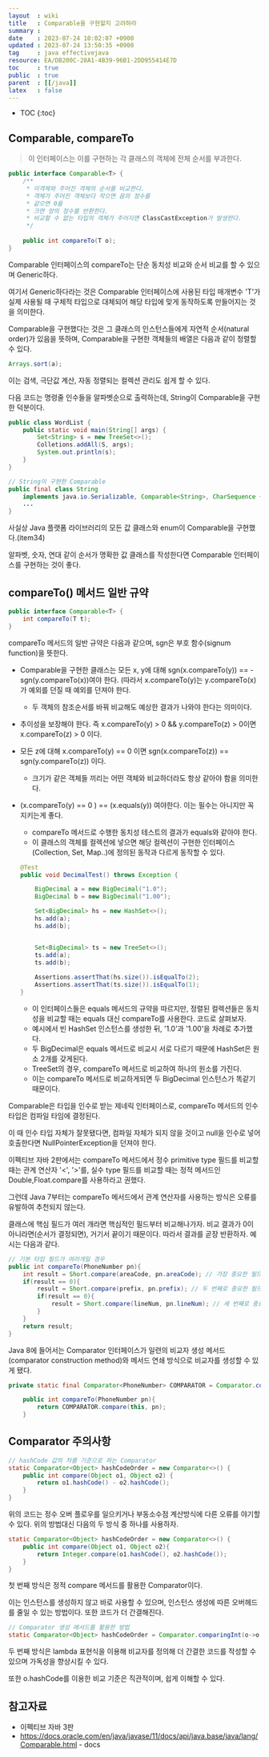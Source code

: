 ```yaml
---
layout  : wiki
title   : Comparable을 구현할지 고려하라 
summary : 
date    : 2023-07-24 10:02:07 +0900
updated : 2023-07-24 13:50:35 +0900
tag     : java effectivejava
resource: EA/DB200C-28A1-4B39-96B1-2DD955414E7D
toc     : true
public  : true
parent  : [[/java]]
latex   : false
---
```

* TOC
{:toc}

## Comparable, compareTo

> 이 인터페이스는 이를 구현하는 각 클래스의 객체에 전체 순서를 부과한다.

```java
public interface Comparable<T> {
    /**
     * 이객체와 주어진 객체의 순서를 비교한다.
     * 객체가 주어진 객체보다 작으면 음의 정수를
     * 같으면 0을
     * 크면 양의 정수를 반환한다.
     * 비교할 수 없는 타입의 객체가 주어지면 ClassCastException가 발생한다.
     */
     
    public int compareTo(T o);
}
```

Comparable 인터페이스의 compareTo는 단순 동치성 비교와 순서 비교를 할 수 있으며 Generic하다. 

여기서 Generic하다라는 것은 Comparable 인터페이스에 사용된 타입 매개변수 'T'가 실제 사용될 때 구체적 타입으로 대체되어 해당 타입에 맞게 동작하도록 만들어지는 것을 의미한다.

Comparable을 구현했다는 것은 그 클래스의 인스턴스들에게 자연적 순서(natural order)가 있음을 뜻하며, Comparable을 구현한 객체들의 배열은 다음과 같이 정렬할 수 있다.

```java
Arrays.sort(a);
```

이는 검색, 극단값 계산, 자동 정렬되는 컬렉션 관리도 쉽게 할 수 있다.

다음 코드는 명령줄 인수들을 알파벳순으로 출력하는데, String이 Comparable을 구현한 덕분이다.

```java
public class WordList {
    public static void main(String[] args) {
        Set<String> s = new TreeSet<>();
        Colletions.addAll(S, args);
        System.out.println(s);
    }
}

// String이 구현한 Comparable
public final class String
    implements java.io.Serializable, Comparable<String>, CharSequence {
    ...
}
```

사실상 Java 플랫폼 라이브러리의 모든 값 클래스와 enum이 Comparable을 구현했다.(item34) 

알파벳, 숫자, 연대 같이 순서가 명확한 값 클래스를 작성한다면 Comparable 인터페이스를 구현하는 것이 좋다.

## compareTo() 메서드 일반 규약

```java
public interface Comparable<T> {
    int compareTo(T t);
}
```

compareTo 메서드의 일반 규약은 다음과 같으며, sgn은 부호 함수(signum function)을 뜻한다.

- Comparable을 구현한 클래스는 모든 x, y에 대해 sgn(x.compareTo(y)) == -sgn(y.compareTo(x))여야 한다. (따라서 x.compareTo(y)는 y.compareTo(x)가 예외를 던질 때 예외를 던져야 한다.
    - 두 객체의 참조순서를 바꿔 비교해도 예상한 결과가 나와야 한다는 의미이다.

- 추이성을 보장해야 한다. 즉 x.compareTo(y) > 0 && y.compareTo(z) > 0이면 x.compareTo(z) > 0 이다.

- 모든 z에 대해 x.compareTo(y) == 0 이면 sgn(x.compareTo(z)) == sgn(y.compareTo(z)) 이다.
    - 크기가 같은 객체들 끼리는 어떤 객체와 비교하더라도 항상 같아야 함을 의미한다.

- (x.compareTo(y) == 0 ) == (x.equals(y)) 여야한다. 이는 필수는 아니지만 꼭 지키는게 좋다.
    - compareTo 메서드로 수행한 동치성 테스트의 결과가 equals와 같아야 한다.
    - 이 클래스의 객체를 컬렉션에 넣으면 해당 컬렉션이 구현한 인터페이스(Collection, Set, Map..)에 정의된 동작과 다르게 동작할 수 있다.
    
    ```java
    @Test
    public void DecimalTest() throws Exception {

        BigDecimal a = new BigDecimal("1.0");
        BigDecimal b = new BigDecimal("1.00");

        Set<BigDecimal> hs = new HashSet<>();
        hs.add(a);
        hs.add(b);


        Set<BigDecimal> ts = new TreeSet<>();
        ts.add(a);
        ts.add(b);
        
        Assertions.assertThat(hs.size()).isEqualTo(2);
        Assertions.assertThat(ts.size()).isEqualTo(1);
    }
    ```
    - 이 인터페이스들은 equals 메서드의 규약을 따르지만, 정렬된 컬렉션들은 동치성을 비교할 때는 equals 대신 compareTo를 사용한다. 코드로 살펴보자.
    - 예시에서 빈 HashSet 인스턴스를 생성한 뒤, '1.0'과 '1.00'을 차례로 추가했다.
    - 두 BigDecimal은 equals 메서드로 비교시 서로 다르기 때문에 HashSet은 원소 2개를 갖게된다.
    - TreeSet의 경우, compareTo 메서드로 비교하여 하나의 원소를 가진다.
    - 이는 compareTo 메서드로 비교하게되면 두 BigDecimal 인스턴스가 똑같기 때문이다.

Comparable은 타입을 인수로 받는 제네릭 인터페이스로, compareTo 메서드의 인수타입은 컴파일 타임에 결정된다. 

이 때 인수 타입 자체가 잘못됐다면, 컴파일 자체가 되지 않을 것이고 null을 인수로 넣어 호출한다면 NullPointerException을 던져야 한다.


이펙티브 자바 2판에서는 compareTo 메서드에서 정수 primitive type 필드를 비교할 때는 관계 연산자 '<', '>'를, 실수 type 필드를 비교할 때는 정적 메서드인 Double,Float.compare를 사용하라고 권했다.

그런데 Java 7부터는 compareTo 메서드에서 관계 연산자를 사용하는 방식은 오류를 유발하여 추천되지 않는다. 

클래스에 핵심 필드가 여러 개라면 핵심적인 필드부터 비교해나가자. 비교 결과가 0이 아니라면(순서가 결정되면), 거기서 끝이기 때문이다. 따라서 결과를 곧장 반환하자. 예시는 다음과 같다.

```java
// 기본 타입 필드가 여러개일 경우
public int compareTo(PhoneNumber pn){
    int result = Short.compare(areaCode, pn.areaCode); // 가장 중요한 필드
    if(result == 0){
        result = Short.compare(prefix, pn.prefix); // 두 번째로 중요한 필드
        if(result == 0){
            result = Short.compare(lineNum, pn.lineNum); // 세 번째로 중요한 필드
        }   
    }
    return result;
}
```

Java 8에 들어서는 Comparator 인터페이스가 일련의 비교자 생성 메서드(comparator construction method)와 메서드 연쇄 방식으로 비교자를 생성할 수 있게 됐다.

```java
private static final Comparator<PhoneNumber> COMPARATOR = Comparator.comparingInt((PhoneNumber pn) -> pn.areaCode).thenComparingInt(pn -> pn.lineNum).thenComparingInt(pn -> pn.prefix);

    public int compareTo(PhoneNumber pn){
        return COMPARATOR.compare(this, pn);
    }
```

## Comparator 주의사항

```java
// hashCode 값의 차를 기준으로 하는 Comparator
static Comparator<Object> hashCodeOrder = new Comparator<>() {
    public int compare(Object o1, Object o2) {
        return o1.hashCode() - o2.hashCode();
    }
}
```

위의 코드는 정수 오버 플로우를 일으키거나 부동소수점 계산방식에 다른 오류를 야기할 수 있다. 위의 방법대신 다음의 두 방식 중 하나를 사용하자.

```java
static Comparator<Object> hashCodeOrder = new Comparator<>() {
    public int compare(Object o1, Object o2){
        return Integer.compare(o1.hashCode(), o2.hashCode());
    }
}
```

첫 번째 방식은 정적 compare 메서드를 활용한 Comparator이다. 

이는 인스턴스를 생성하지 않고 바로 사용할 수 있으며, 인스턴스 생성에 따른 오버헤드를 줄일 수 있는 방법이다. 또한 코드가 더 간결해진다.

```java
// Comparator 생성 메서드를 활용한 방법
static Comparator<Object> hashCodeOrder = Comparator.comparingInt(o->o.hashCode);
```

두 번째 방식은 lambda 표현식을 이용해 비교자를 정의해 더 간결한 코드를 작성할 수 있으며 가독성을 향상시킬 수 있다.

또한 o.hashCode를 이용한 비교 기준은 직관적이며, 쉽게 이해할 수 있다.

## 참고자료

- 이펙티브 자바 3판
- https://docs.oracle.com/en/java/javase/11/docs/api/java.base/java/lang/Comparable.html - docs

